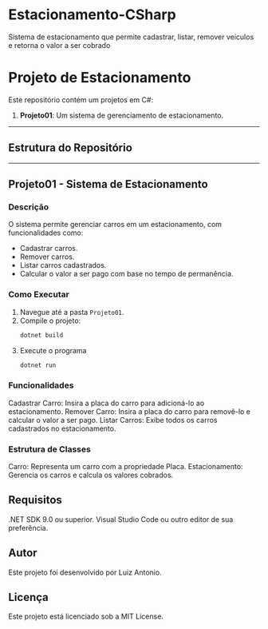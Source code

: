 # Estacionamento-CSharp
Sistema de estacionamento que permite cadastrar, listar, remover veículos e retorna o valor a ser cobrado 
# Projeto de Estacionamento

Este repositório contém um projetos em C#:

1. **Projeto01**: Um sistema de gerenciamento de estacionamento.
---

## Estrutura do Repositório

---

## Projeto01 - Sistema de Estacionamento

### Descrição
O sistema permite gerenciar carros em um estacionamento, com funcionalidades como:
- Cadastrar carros.
- Remover carros.
- Listar carros cadastrados.
- Calcular o valor a ser pago com base no tempo de permanência.

### Como Executar
1. Navegue até a pasta `Projeto01`.
2. Compile o projeto:
   ```bash
   dotnet build
3. Execute o programa
   ```bash
   dotnet run

### Funcionalidades
Cadastrar Carro: Insira a placa do carro para adicioná-lo ao estacionamento.
Remover Carro: Insira a placa do carro para removê-lo e calcular o valor a ser pago.
Listar Carros: Exibe todos os carros cadastrados no estacionamento.

### Estrutura de Classes
Carro: Representa um carro com a propriedade Placa.
Estacionamento: Gerencia os carros e calcula os valores cobrados.

## Requisitos
.NET SDK 9.0 ou superior.
Visual Studio Code ou outro editor de sua preferência.
## Autor
Este projeto foi desenvolvido por Luiz Antonio.

## Licença
Este projeto está licenciado sob a MIT License.
